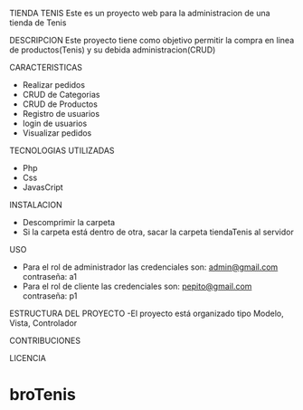 TIENDA TENIS
Este es un proyecto web para la administracion de una tienda de Tenis

DESCRIPCION
Este proyecto tiene como objetivo permitir la compra en linea de productos(Tenis) y su debida administracion(CRUD)

CARACTERISTICAS
- Realizar pedidos
- CRUD de Categorias
- CRUD de Productos
- Registro de usuarios
- login de usuarios
- Visualizar pedidos

TECNOLOGIAS UTILIZADAS 
- Php
- Css
- JavasCript

INSTALACION
- Descomprimir la carpeta 
- Si la carpeta está dentro de otra, sacar la carpeta tiendaTenis al servidor

USO
- Para el rol de administrador las credenciales son: admin@gmail.com contraseña: a1
- Para el rol de cliente las credenciales son: pepito@gmail.com contraseña: p1

ESTRUCTURA DEL PROYECTO
-El proyecto está organizado tipo Modelo, Vista, Controlador

CONTRIBUCIONES
 
LICENCIA
# broTenis
